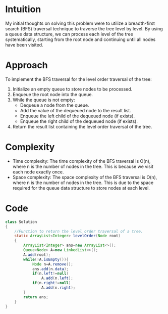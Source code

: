 # Intuition
My initial thoughts on solving this problem were to utilize a breadth-first search (BFS) traversal technique to traverse the tree level by level. By using a queue data structure, we can process each level of the tree systematically, starting from the root node and continuing until all nodes have been visited.

# Approach
To implement the BFS traversal for the level order traversal of the tree:
1. Initialize an empty queue to store nodes to be processed.
2. Enqueue the root node into the queue.
3. While the queue is not empty:
    - Dequeue a node from the queue.
    - Add the value of the dequeued node to the result list.
    - Enqueue the left child of the dequeued node (if exists).
    - Enqueue the right child of the dequeued node (if exists).
4. Return the result list containing the level order traversal of the tree.

# Complexity
- Time complexity: The time complexity of the BFS traversal is O(n), where n is the number of nodes in the tree. This is because we visit each node exactly once.
- Space complexity: The space complexity of the BFS traversal is O(n), where n is the number of nodes in the tree. This is due to the space required for the queue data structure to store nodes at each level.

# Code
```java
class Solution
{
    //Function to return the level order traversal of a tree.
    static ArrayList<Integer> levelOrder(Node root) 
    {
        ArrayList<Integer> ans=new ArrayList<>();
        Queue<Node> A=new LinkedList<>();
        A.add(root);
        while(!A.isEmpty()){
            Node n=A.remove();
            ans.add(n.data);
            if(n.left!=null)
                A.add(n.left);
            if(n.right!=null)
                A.add(n.right);
        }
        return ans;
    }
}
